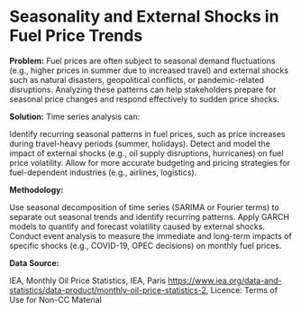 # Seasonality and External Shocks in Fuel Price Trends
**Problem:**
Fuel prices are often subject to seasonal demand fluctuations (e.g., higher prices in summer due to increased travel) and external shocks such as natural disasters, geopolitical conflicts, or pandemic-related disruptions. Analyzing these patterns can help stakeholders prepare for seasonal price changes and respond effectively to sudden price shocks.

**Solution:**
Time series analysis can:

Identify recurring seasonal patterns in fuel prices, such as price increases during travel-heavy periods (summer, holidays).
Detect and model the impact of external shocks (e.g., oil supply disruptions, hurricanes) on fuel price volatility.
Allow for more accurate budgeting and pricing strategies for fuel-dependent industries (e.g., airlines, logistics).

**Methodology:**

Use seasonal decomposition of time series (SARIMA or Fourier terms) to separate out seasonal trends and identify recurring patterns.
Apply GARCH models to quantify and forecast volatility caused by external shocks.
Conduct event analysis to measure the immediate and long-term impacts of specific shocks (e.g., COVID-19, OPEC decisions) on monthly fuel prices.

**Data Source:**

IEA, Monthly Oil Price Statistics, IEA, Paris https://www.iea.org/data-and-statistics/data-product/monthly-oil-price-statistics-2, Licence: Terms of Use for Non-CC Material